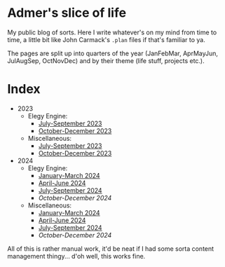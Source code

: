 
# Admer's slice of life

My public blog of sorts. Here I write whatever's on my mind from time to time, a little bit like John Carmack's `.plan` files if that's familiar to ya.

The pages are split up into quarters of the year (JanFebMar, AprMayJun, JulAugSep, OctNovDec) and by their theme (life stuff, projects etc.).

# Index

* 2023
	* Elegy Engine:
		* [July-September 2023](pages/2023-q3-elegy.md)
		* [October-December 2023](pages/2023-q4-elegy.md)
	* Miscellaneous:
		* [July-September 2023](pages/2023-q3-misc.md)
		* [October-December 2023](pages/2023-q4-misc.md)
* 2024
	* Elegy Engine:
		* [January-March 2024](pages/2024-q1-elegy.md)
		* [April-June 2024](pages/2024-q2-elegy.md)
		* [July-September 2024](pages/2024-q3-elegy.md)
		* *October-December 2024*
	* Miscellaneous:
		* [January-March 2024](pages/2024-q1-misc.md)
		* [April-June 2024](pages/2024-q2-misc.md)
		* [July-September 2024](pages/2024-q3-misc.md)
		* *October-December 2024*

All of this is rather manual work, it'd be neat if I had some sorta content management thingy... d'oh well, this works fine.
